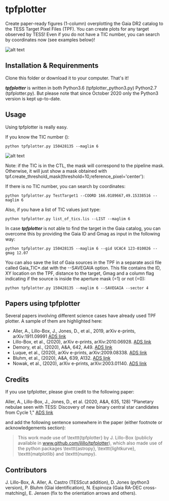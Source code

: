 # tpfplotter
 Create paper-ready figures (1-column) overplotting the Gaia DR2 catalog to the TESS Target Pixel Files (TPF). You can create plots for any target observed by TESS! Even if you do not have a TIC number, you can search by coordinates now (see examples below)!

![alt text](https://github.com/jlillo/tpfplotter/blob/master/logo_tpfplotter.png)


## Installation & Requirenments
 Clone this folder or download it to your computer. That's it!

***tpfplotter*** is written in both Python3.6 (tpfplotter_python3.py) Python2.7 (tpfplotter.py). But please note that since October 2020 only the Python3 version is kept up-to-date.

## Usage
Using tpfplotter is really easy.

If you know the TIC number ():

```
python tpfplotter.py 150428135 --maglim 6
```

![alt text](https://github.com/jlillo/tpfplotter/blob/master/TPF_Gaia_TIC150428135.jpg)

Note: if the TIC is in the CTL, the mask will correspond to the pipeline mask. Otherwise, it will just show a mask obtained with tpf.create_threshold_mask(threshold=10,reference_pixel='center'):

If there is no TIC number, you can search by coordinates:

```
python tpfplotter.py TestTarget1 --COORD 166.0189667,49.15338516 --maglim 6
```

Also, if you have a list of TIC values just type:

```
python tpfplotter.py list_of_tics.lis --LIST --maglim 6
```

In case ***tpfplotter*** is not able to find the target in the Gaia catalog, you can overcome this by providing the Gaia ID and Gmag as input in the following way:

```
python tpfplotter.py 150428135 --maglim 6 --gid UCAC4 123-010026 --gmag 12.07
```

You can also save the list of Gaia sources in the TPF in a separate ascii file called Gaia_TIC*.dat with the --SAVEGAIA option. This file contains the ID, XY location on the TPF, distance to the target, Gmag and a column flag indicating if the source is inside the aperture mask (=1) or not (=0):

```
python tpfplotter.py 150428135 --maglim 6 --SAVEGAIA --sector 4
```

## Papers using tpfplotter
Several papers involving different science cases have already used TPF plotter. A sample of them are highlighted here:

- Aller, A., Lillo-Box, J., Jones, D., et al., 2019, arXiv e-prints, arXiv:1911.09991  [ADS link](https://ui.adsabs.harvard.edu/abs/2020A%26A...635A.128A/abstract)
- Lillo-Box, et al., (2020), arXiv e-prints, arXiv:2010.06928. [ADS link](https://ui.adsabs.harvard.edu/abs/2020arXiv201006928L)
- Demory, et al., (2020), A&A, 642, A49. [ADS link](https://ui.adsabs.harvard.edu/abs/2020A&A...642A..49D)
- Luque, et al., (2020), arXiv e-prints, arXiv:2009.08338. [ADS link](https://ui.adsabs.harvard.edu/abs/2020arXiv200908338L)
- Bluhm, et al., (2020), A&A, 639, A132. [ADS link](https://ui.adsabs.harvard.edu/abs/2020A&A...639A.132B)
- Nowak, et al., (2020), arXiv e-prints, arXiv:2003.01140. [ADS link](https://ui.adsabs.harvard.edu/abs/2020arXiv200301140N)




## Credits
If you use tpfplotter, please give credit to the following paper:

Aller, A., Lillo-Box, J., Jones, D., et al. (2020, A&A, 635, 128) "Planetary nebulae seen with TESS: Discovery of new binary central star candidates from Cycle 1,"  [ADS link](https://ui.adsabs.harvard.edu/abs/2020A%26A...635A.128A/abstract)

and add the following sentence somewhere in the paper (either footnote or acknowledgements section):
 > This work made use of \texttt{tpfplotter} by J. Lillo-Box (publicly available in www.github.com/jlillo/tpfplotter), which also made use of the python packages \texttt{astropy}, \texttt{lightkurve}, \texttt{matplotlib} and \texttt{numpy}.

## Contributors

J. Lillo-Box, A. Aller, A. Castro (TESScut addition), D. Jones (python3 version), P. Bluhm (Giai identification), N. Espinoza (Gaia RA-DEC cross-matching), E. Jensen (fix to the orientation arrows and others).

